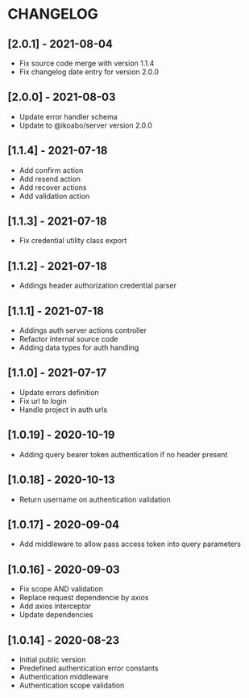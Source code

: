# CHANGELOG

## [2.0.1] - 2021-08-04

- Fix source code merge with version 1.1.4
- Fix changelog date entry for version 2.0.0

## [2.0.0] - 2021-08-03

- Update error handler schema
- Update to @ikoabo/server version 2.0.0

## [1.1.4] - 2021-07-18

- Add confirm action
- Add resend action
- Add recover actions
- Add validation action

## [1.1.3] - 2021-07-18

- Fix credential utility class export

## [1.1.2] - 2021-07-18

- Addings header authorization credential parser

## [1.1.1] - 2021-07-18

- Addings auth server actions controller
- Refactor internal source code
- Adding data types for auth handling

## [1.1.0] - 2021-07-17

- Update errors definition
- Fix url to login
- Handle project in auth urls

## [1.0.19] - 2020-10-19

- Adding query bearer token authentication if no header present

## [1.0.18] - 2020-10-13

- Return username on authentication validation

## [1.0.17] - 2020-09-04

- Add middleware to allow pass access token into query parameters

## [1.0.16] - 2020-09-03

- Fix scope AND validation
- Replace request dependencie by axios
- Add axios interceptor
- Update dependencies

## [1.0.14] - 2020-08-23

- Initial public version
- Predefined authentication error constants
- Authentication middleware
- Authentication scope validation
